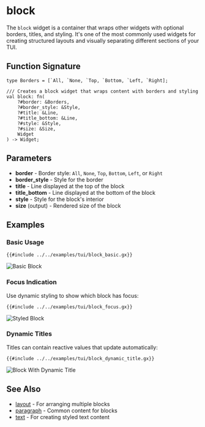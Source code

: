 # block

The `block` widget is a container that wraps other widgets with optional borders, titles, and styling. It's one of the most commonly used widgets for creating structured layouts and visually separating different sections of your TUI.

## Function Signature

```
type Borders = [`All, `None, `Top, `Bottom, `Left, `Right];

/// Creates a block widget that wraps content with borders and styling
val block: fn(
    ?#border: &Borders,
    ?#border_style: &Style,
    ?#title: &Line,
    ?#title_bottom: &Line,
    ?#style: &Style,
    ?#size: &Size,
    Widget
) -> Widget;
```

## Parameters

- **border** - Border style: `All`, `None`, `Top`, `Bottom`, `Left`, or `Right`
- **border_style** - Style for the border
- **title** - Line displayed at the top of the block
- **title_bottom** - Line displayed at the bottom of the block
- **style** - Style for the block's interior
- **size** (output) - Rendered size of the block

## Examples

### Basic Usage

```graphix
{{#include ../../examples/tui/block_basic.gx}}
```

![Basic Block](./media/block_basic.png)

### Focus Indication

Use dynamic styling to show which block has focus:

```graphix
{{#include ../../examples/tui/block_focus.gx}}
```

![Styled Block](./media/block_focus.png)

### Dynamic Titles

Titles can contain reactive values that update automatically:

```graphix
{{#include ../../examples/tui/block_dynamic_title.gx}}
```

![Block With Dynamic Title](./media/block_dynamic_title.png)

## See Also

- [layout](layout.md) - For arranging multiple blocks
- [paragraph](paragraph.md) - Common content for blocks
- [text](text.md) - For creating styled text content
